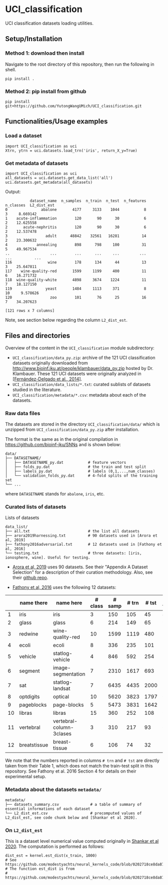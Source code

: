 # UCI_classification

UCI classification datasets loading utilities. 



## Setup/Installation

### Method 1: download then install

Navigate to the root directory of this repository, then run the following in shell.

```
pip install .
```

### Method 2: pip install from github

```
pip install git+https://github.com/YutongWangUMich/UCI_classification.git
```

## Functionalities/Usage examples

### Load a dataset

```
import UCI_classification as uci
Xtrn, ytrn = uci.datasets.load_trn('iris', return_X_y=True)
```

### Get metadata of datasets

```
import UCI_classification as uci
all_datasets = uci.datasets.get_data_list('all')
uci.datasets.get_metadata(all_datasets)
```

Output:
```
           dataset_name  n_samples  n_train  n_test  n_features  n_classes  L2_dist_est
0               abalone       4177     3133    1044           8          3     8.669142
1    acute-inflammation        120       90      30           6          2    12.625558
2       acute-nephritis        120       90      30           6          2    12.537478
3                 adult      48842    32561   16281          14          2    23.300632
4             annealing        898      798     100          31          5    49.967534
..                  ...        ...      ...     ...         ...        ...          ...
116                wine        178      134      44          13          3    25.647811
117    wine-quality-red       1599     1199     400          11          6    16.271732
118  wine-quality-white       4898     3674    1224          11          7    18.127150
119               yeast       1484     1113     371           8         10     9.578626
120                 zoo        101       76      25          16          7    34.207623

[121 rows x 7 columns]
```
Note, see section below regarding the column `L2_dist_est`.


## Files and directories

Overview of the content in the `UCI_classification` module subdirectory:

- `UCI_classification/data_py.zip`: archive of the 121 UCI classification datasets originally downloaded from http://www.bioinf.jku.at/people/klambauer/data_py.zip hosted by Dr. Klambauer. These 121 UCI datasets were originally analyzed in [[Fernández-Delgado et al., 2014]](https://jmlr.org/papers/volume15/delgado14a/delgado14a.pdf).
- `UCI_classification/data_lists/*.txt`: curated sublists of datasets studied in the literature.
- `UCI_classification/metadata/*.csv`: metadata about each of the datasets.

### Raw data files

The datasets are stored in the directory `UCI_classification/data/` which is unzipped from `UCI_classification/data_py.zip` after installation.

The format is the same as in the original compilation in https://github.com/bioinf-jku/SNNs and is shown below:

```
data/
├── DATASETNAME/
│   ├── DATASETNAME_py.dat           # feature vectors
│   ├── folds_py.dat                 # the train and test split
│   ├── labels_py.dat                # labels (0,1,...,num_classes)
│   └── validation_folds_py.dat      # 4-fold splits of the training set
└── ...
```

where `DATASETNAME` stands for `abalone`, `iris`, etc.

### Curated lists of datasets

Lists of datasets

```
data_list/
├── all.txt                          # the list all datasets
├── arora2019harnessing.txt          # 90 datasets used in [Arora et al, 2019]
├── fathony2016adversarial.txt       # 12 datasets used in [Fathony et al, 2016]
└── testing.txt                      # three datasets: [iris, ionosphere, wine]. Useful for testing.
```

- [Arora et al, 2019](https://arxiv.org/abs/1910.01663) uses 90 datasets. See their "Appendix A Dataset Selection" for a description of their curation methodology. Also, see their [github repo](https://github.com/LeoYu/neural-tangent-kernel-UCI).

- [Fathony et al, 2016](https://proceedings.neurips.cc/paper/2016/hash/ad13a2a07ca4b7642959dc0c4c740ab6-Abstract.html) uses the following 12 datasets:

|    | name there   | name here                | # class | # samp | # trn | # tst | # feat |
|----|--------------|--------------------------|---------|--------|-------|-------|--------|
|  1 | iris         | iris                     |       3 |    150 |   105 |    45 |      4 |
|  2 | glass        | glass                    |       6 |    214 |   149 |    65 |      9 |
|  3 | redwine      | wine-quality-red         |      10 |   1599 |  1119 |   480 |     11 |
|  4 | ecoli        | ecoli                    |       8 |    336 |   235 |   101 |      7 |
|  5 | vehicle      | statlog-vehicle          |       4 |    846 |   592 |   254 |     18 |
|  6 | segment      | image-segmentation       |       7 |   2310 |  1617 |   693 |     19 |
|  7 | sat          | statlog-landsat          |       7 |   6435 |  4435 |  2000 |     36 |
|  8 | optdigits    | optical                  |      10 |   5620 |  3823 |  1797 |     64 |
|  9 | pageblocks   | page-blocks              |       5 |   5473 |  3831 |  1642 |     10 |
| 10 | libras       | libras                   |      15 |    360 |   252 |   108 |     90 |
| 11 | vertebral    | vertebral-column-3clases |       3 |    310 |   217 |    93 |      6 |
| 12 | breatstissue | breast-tissue            |       6 |    106 |    74 |    32 |      9 |

We note that the numbers reported in columns `# trn` and `# tst` are directly taken from their Table 1, which does not match the train-test split in this repository. See Fathony et al. 2016 Section 4 for details on their experimental setup.



### Metadata about the datasets `metadata/`

```
metadata/
├── datasets_summary.csv              # a table of summary of essential informations of each dataset
└── L2_dist_est.csv                   # precomputed values of L2_dist_est, see code chunk below and [Shankar et al 2020].
```    

### On `L2_dist_est`

This is a dataset level numerical value computed originally in [Shankar et al 2020](http://proceedings.mlr.press/v119/shankar20a/shankar20a.pdf).
The computation is performed as follows:

```
dist_est = kernel.est_dist(x_train, 1000)
# See https://github.com/modestyachts/neural_kernels_code/blob/0202718ce8da87f7c1682a6fd87f0caeeaba0859/UCI/UCI.py#L80
# The function est_dist is from 
# https://github.com/modestyachts/neural_kernels_code/blob/0202718ce8da87f7c1682a6fd87f0caeeaba0859/UCI/kernel.py
```
